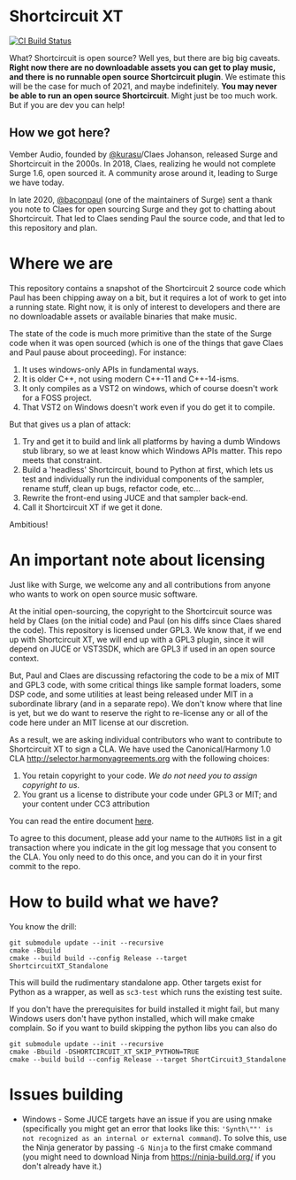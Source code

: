 # Shortcircuit XT

[![CI Build Status](https://dev.azure.com/surge-synthesizer/surge/_apis/build/status/surge-synthesizer.shortcircuit-xt?branchName=main)](https://dev.azure.com/surge-synthesizer/shortcircuit-xt/_build/latest?definitionId=2&branchName=main)

What? Shortcircuit is open source? Well yes, but there are big big caveats. **Right now there are no downloadable
assets you can get to play music, and there is no runnable open source Shortcircuit plugin**. We estimate this
will be the case for much of 2021, and maybe indefinitely. **You may never be able to run an open source
Shortcircuit**. Might just be too much work. But if you are dev you can help!

## How we got here?

Vember Audio, founded by [@kurasu](https://github.com/kurasu)/Claes Johanson, released Surge and Shortcircuit in the 2000s.
In 2018, Claes, realizing he would not complete Surge 1.6, open sourced it. A community arose around it, leading to Surge we have today.

In late 2020, [@baconpaul](https://github.com/baconpaul) (one of the maintainers of Surge) sent a thank you note to Claes for open sourcing Surge
and they got to chatting about Shortcircuit. That led to Claes sending Paul the source code, and that led to this repository and plan.

# Where we are

This repository contains a snapshot of the Shortcircuit 2 source code which Paul has been chipping away on a bit, but it
requires a lot of work to get into a running state.  Right now, it is only of interest to developers and there are
no downloadable assets or available binaries that make music.

The state of the code is much more primitive than the state of the Surge code when it was open sourced (which is one of the
things that gave Claes and Paul pause about proceeding). For instance:

1. It uses windows-only APIs in fundamental ways.
2. It is older C++, not using modern C++-11 and C++-14-isms.
3. It only compiles as a VST2 on windows, which of course doesn't work for a FOSS project.
4. That VST2 on Windows doesn't work even if you do get it to compile.

But that gives us a plan of attack:

1. Try and get it to build and link all platforms by having a dumb Windows stub library, so we at
   least know which Windows APIs matter. This repo meets that constraint.
2. Build a 'headless' Shortcircuit, bound to Python at first, which lets us test and individually run
    the individual components of the sampler, rename stuff, clean up bugs, refactor code, etc...
3. Rewrite the front-end using JUCE and that sampler back-end.
4. Call it Shortcircuit XT if we get it done.

Ambitious!

# An important note about licensing

Just like with Surge, we welcome any and all contributions from anyone who wants to work on open source music
software.

At the initial open-sourcing, the copyright to the Shortcircuit source was held by Claes (on the initial code) and Paul (on his
diffs since Claes shared the code).  This repository is licensed under GPL3. We know that, if we end up with Shortcircuit XT,
we will end up with a GPL3 plugin, since it will depend on JUCE or VST3SDK, which are GPL3 if used in an open source
context.

But, Paul and Claes are discussing refactoring the code to be a mix of MIT and GPL3 code, with some critical
things like sample format loaders, some DSP code, and some utilities at least being released under MIT in a subordinate
library (and in a separate repo). We don't know where that line is yet, but we do want to reserve the right to re-license any
or all of the code here under an MIT license at our discretion.

As a result, we are asking individual contributors who want to contribute to Shortcircuit XT to sign a CLA.
We have used the Canonical/Harmony 1.0 CLA http://selector.harmonyagreements.org with the following choices:

1. You retain copyright to your code. *We do not need you to assign copyright to us*.
2. You grant us a license to distribute your code under GPL3 or MIT; and your content under CC3 attribution

You can read the entire document [here](doc/ShortCircuitXT-Individual-CLA.pdf).

To agree to this document,
please add your name to the `AUTHORS` list in a git transaction where you indicate in the git log message
that you consent to the CLA. You only need to do this once, and you can do it in your first commit to the repo.

# How to build what we have?

You know the drill:

```
git submodule update --init --recursive
cmake -Bbuild
cmake --build build --config Release --target ShortcircuitXT_Standalone
```

This will build the rudimentary standalone app. Other targets exist for Python as a wrapper, as well as `sc3-test`
which runs the existing test suite. 

If you don't have the prerequisites for build installed it might fail, but many Windows users don't have
python installed, which will make cmake complain. So if you want to build skipping the python libs you can also do

```
git submodule update --init --recursive
cmake -Bbuild -DSHORTCIRCUIT_XT_SKIP_PYTHON=TRUE
cmake --build build --config Release --target ShortCircuit3_Standalone
```


# Issues building
* Windows - Some JUCE targets have an issue if you are using nmake (specifically you might get an error that
  looks like this: `'Synth\""' is not recognized as an internal or external command`). To solve this, use the Ninja
  generator by passing `-G Ninja` to the first cmake command (you might need to download Ninja from
  https://ninja-build.org/ if you don't already have it.)

